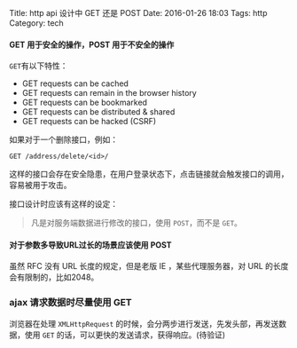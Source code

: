 Title: http api 设计中 GET 还是 POST
Date: 2016-01-26 18:03
Tags: http
Category: tech

#### GET 用于安全的操作，POST 用于不安全的操作
`GET`有以下特性：
- GET requests can be cached
- GET requests can remain in the browser history
- GET requests can be bookmarked
- GET requests can be distributed & shared
- GET requests can be hacked (CSRF)

如果对于一个删除接口，例如：
```
GET /address/delete/<id>/
```
这样的接口会存在安全隐患，在用户登录状态下，点击链接就会触发接口的调用，容易被用于攻击。

接口设计时应该有这样的设定：

> 凡是对服务端数据进行修改的接口，使用 `POST`，而不是 `GET`。

#### 对于参数多导致URL过长的场景应该使用 POST
虽然 RFC 没有 URL 长度的规定，但是老版 IE ，某些代理服务器，对 URL 的长度会有限制的，比如2048。

###  ajax 请求数据时尽量使用 GET
浏览器在处理 `XMLHttpRequest` 的时候，会分两步进行发送，先发头部，再发送数据，使用 `GET` 的话，可以更快的发送请求，获得响应。(待验证)
